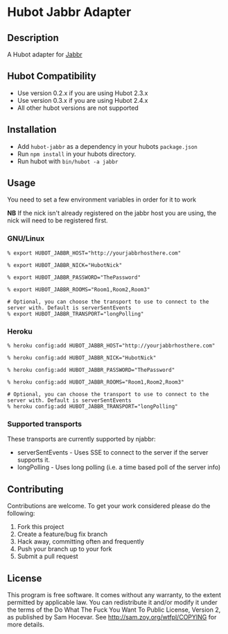 # Hubot Jabbr Adapter

## Description

A Hubot adapter for [Jabbr](http://jabbr.net)

## Hubot Compatibility

* Use version 0.2.x if you are using Hubot 2.3.x
* Use version 0.3.x if you are using Hubot 2.4.x
* All other hubot versions are not supported

## Installation

* Add `hubot-jabbr` as a dependency in your hubots `package.json`
* Run `npm install` in your hubots directory.
* Run hubot with `bin/hubot -a jabbr`

## Usage

You need to set a few environment variables in order for it to work

**NB** If the nick isn't already registered on the jabbr host you are using, 
the nick will need to be registered first.

### GNU/Linux

    % export HUBOT_JABBR_HOST="http://yourjabbrhosthere.com"

    % export HUBOT_JABBR_NICK="HubotNick"

    % export HUBOT_JABBR_PASSWORD="ThePassword"

    % export HUBOT_JABBR_ROOMS="Room1,Room2,Room3"

    # Optional, you can choose the transport to use to connect to the server with. Default is serverSentEvents
    % export HUBOT_JABBR_TRANSPORT="longPolling"

### Heroku

    % heroku config:add HUBOT_JABBR_HOST="http://yourjabbrhosthere.com"

    % heroku config:add HUBOT_JABBR_NICK="HubotNick"

    % heroku config:add HUBOT_JABBR_PASSWORD="ThePassword"

    % heroku config:add HUBOT_JABBR_ROOMS="Room1,Room2,Room3"

    # Optional, you can choose the transport to use to connect to the server with. Default is serverSentEvents
    % heroku config:add HUBOT_JABBR_TRANSPORT="longPolling"


### Supported transports

These transports are currently supported by njabbr:

* serverSentEvents - Uses SSE to connect to the server if the server supports it.
* longPolling - Uses long polling (i.e. a time based poll of the server info)

## Contributing

Contributions are welcome. To get your work considered please do the following:

1. Fork this project
2. Create a feature/bug fix branch
3. Hack away, committing often and frequently
4. Push your branch up to your fork
5. Submit a pull request

## License

This program is free software. It comes without any warranty, to
the extent permitted by applicable law. You can redistribute it
and/or modify it under the terms of the Do What The Fuck You Want
To Public License, Version 2, as published by Sam Hocevar. See
http://sam.zoy.org/wtfpl/COPYING for more details. 
